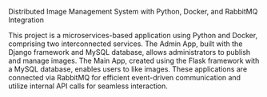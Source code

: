   Distributed Image Management System with Python, Docker, and RabbitMQ Integration



This project is  a microservices-based application using Python and Docker, comprising two interconnected services. The Admin App, built with the Django framework and MySQL database, 
allows administrators to publish and manage images. The Main App, created using the Flask framework with a MySQL database, enables users to like images.
These applications are connected via RabbitMQ for efficient event-driven communication and utilize internal API calls for seamless interaction.
